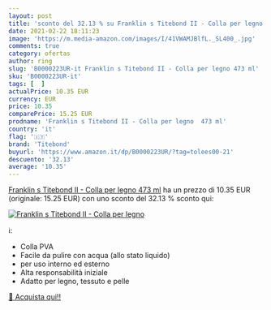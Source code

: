 ```yaml
---
layout: post
title: 'sconto del 32.13 % su Franklin s Titebond II - Colla per legno  '
date: 2021-02-22 18:11:23
image: 'https://m.media-amazon.com/images/I/41VWAMJBlfL._SL400_.jpg'
comments: true
category: ofertas
author: ring
slug: 'B0000223UR-it Franklin s Titebond II - Colla per legno 473 ml'
sku: 'B0000223UR-it'
tags: [  ]
actualPrice: 10.35 EUR
currency: EUR
price: 10.35
comparePrice: 15.25 EUR
prodname: 'Franklin s Titebond II - Colla per legno  473 ml'
country: 'it'
flag: '🇮🇹'
brand: 'Titebond'
buyurl: 'https://www.amazon.it/dp/B0000223UR/?tag=tolees00-21'
descuento: '32.13'
average: '10.35'
---
```


[Franklin s Titebond II - Colla per legno  473 ml](https://www.amazon.it/dp/B0000223UR/?tag=tolees00-21) ha un prezzo di 10.35 EUR (originale: 15.25 EUR) con uno sconto del 32.13 % sconto qui:

[![Franklin s Titebond II - Colla per legno](https://m.media-amazon.com/images/I/41VWAMJBlfL._SL400_.jpg)](https://www.amazon.it/dp/B0000223UR/?tag=tolees00-21)

ℹ️:

- Colla PVA
- Facile da pulire con acqua (allo stato liquido)
- per uso interno ed esterno
- Alta responsabilità iniziale
- Adatto per legno, tessuto e pelle

[🛒 Acquista qui!!](https://www.amazon.it/dp/B0000223UR/?tag=tolees00-21)
